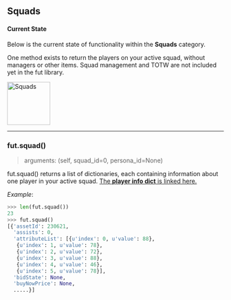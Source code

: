 ## Squads
#### Current State
Below is the current state of functionality within the **Squads** category.

One method exists to return the players on your active squad, without managers or other items. Squad management and TOTW are not included yet in the fut library.

<img src="https://i.imgur.com/UcEzzTd.png" alt="Squads" style="height: 100px;"/>

---

### fut.squad()
> arguments: (self, squad_id=0, persona_id=None)  

fut.squad() returns a list of dictionaries, each containing information about one player in your active squad. [The **player info dict** is linked here.](#player_info_dict)

*Example*:
```python
>>> len(fut.squad())
23
>>> fut.squad()
[{'assetId': 230621,
  'assists': 0,
  'attributeList': [{u'index': 0, u'value': 88},
   {u'index': 1, u'value': 78},
   {u'index': 2, u'value': 72},
   {u'index': 3, u'value': 88},
   {u'index': 4, u'value': 46},
   {u'index': 5, u'value': 78}],
  'bidState': None,
  'buyNowPrice': None,
  .....}]
```
